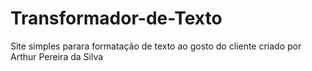 # Transformador-de-Texto
 Site simples parara formatação de texto ao gosto do cliente
 criado por Arthur Pereira da Silva
